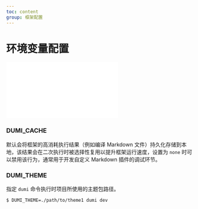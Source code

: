 ```yaml
---
toc: content
group: 框架配置
---
```


# 环境变量配置

<embed src="../.upstream/env-config.md"></embed>

### DUMI_CACHE

默认会将框架的高消耗执行结果（例如编译 Markdown 文件）持久化存储到本地，该结果会在二次执行时被选择性复用以提升框架运行速度，设置为 `none` 时可以禁用该行为，通常用于开发自定义 Markdown 插件的调试环节。

### DUMI_THEME

指定 `dumi` 命令执行时项目所使用的主题包路径。

```bash
$ DUMI_THEME=./path/to/theme1 dumi dev
```
